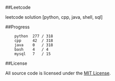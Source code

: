 ##Leetcode

leetcode solution [python, cpp, java, shell, sql]

##Progress

```	
    python  277 / 318
    cpp     42  / 318
    java    0   / 318
    bash    4   / 4
    mysql   7   / 15
```

##License

All source code is licensed under the [MIT License](https://raw.githubusercontent.com/luosch/leetcode/master/LICENSE).
